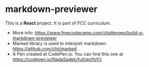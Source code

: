 # markdown-previewer
This is a <b>React</b> project. It is part of FCC curriculum. 
* More info: https://www.freecodecamp.com/challenges/build-a-markdown-previewer
* Marked library is used to interpret markdown: https://github.com/chjj/marked
* A Pen created at CodePen.io. You can find this one at https://codepen.io/NadaSadek/full/woYoYj/

